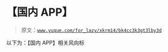 # 【国内 APP】

> 原文：[`www.yuque.com/for_lazy/xkrm14/bk4cc3k3gt3lby3d`](https://www.yuque.com/for_lazy/xkrm14/bk4cc3k3gt3lby3d)

以下为：【国内 APP】相关风向标

